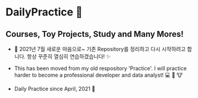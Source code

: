 # DailyPractice :muscle:
## Courses, Toy Projects, Study and Many Mores!

- :wave: 2021년 7월 새로운 마음으로~ 기존 Repository를 정리하고 다시 시작하려고 합니다.
   항상 꾸준히 열심히 연습하겠습니다! :sparkles:

- This has been moved from my old respository 'Practice'. 
  I will practice harder to become a professional developer and data analyst! 
  :computer: :snail: :cow: 
  
- Daily Practice since April, 2021 
:musical_note:
